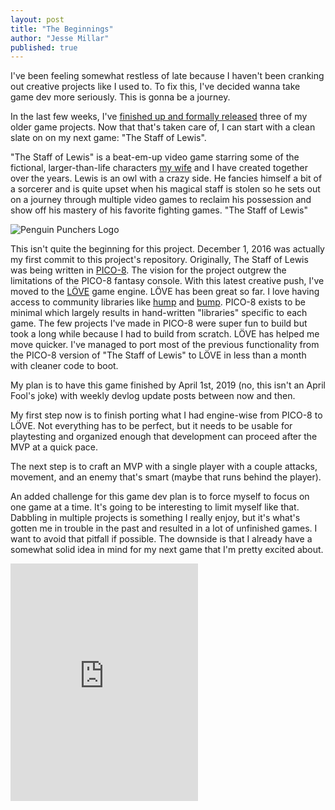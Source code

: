 ```yaml
---
layout: post
title: "The Beginnings"
author: "Jesse Millar"
published: true
---
```


I've been feeling somewhat restless of late because I haven't been cranking out creative projects like I used to. To fix this, I've decided wanna take game dev more seriously. This is gonna be a journey.

In the last few weeks, I've [finished up and formally released](https://jessemillar.itch.io/) three of my older game projects. Now that that's taken care of, I can start with a clean slate on on my next game: "The Staff of Lewis".

"The Staff of Lewis" is a beat-em-up video game starring some of the fictional, larger-than-life characters [my wife](https://twitter.com/stephiemillar) and I have created together over the years. Lewis is an owl with a crazy side. He fancies himself a bit of a sorcerer and is quite upset when his magical staff is stolen so he sets out on a journey through multiple video games to reclaim his possession and show off his mastery of his favorite fighting games. "The Staff of Lewis"

![Penguin Punchers Logo]({{site.baseurl}}/images/penguin-punchers-logo.png)

This isn't quite the beginning for this project. December 1, 2016 was actually my first commit to this project's repository. Originally, The Staff of Lewis was being written in [PICO-8](https://www.lexaloffle.com/pico-8.php). The vision for the project outgrew the limitations of the PICO-8 fantasy console. With this latest creative push, I've moved to the [LÖVE](https://love2d.org/) game engine. LÖVE has been great so far. I love having access to community libraries like [hump](https://hump.readthedocs.io/en/latest/index.html) and [bump](https://github.com/oniietzschan/bump-3dpd). PICO-8 exists to be minimal which largely results in hand-written "libraries" specific to each game. The few projects I've made in PICO-8 were super fun to build but took a long while because I had to build from scratch. LÖVE has helped me move quicker. I've managed to port most of the previous functionality from the PICO-8 version of "The Staff of Lewis" to LÖVE in less than a month with cleaner code to boot.

My plan is to have this game finished by April 1st, 2019 (no, this isn't an April Fool's joke) with weekly devlog update posts between now and then.

My first step now is to finish porting what I had engine-wise from PICO-8 to LÖVE. Not everything has to be perfect, but it needs to be usable for playtesting and organized enough that development can proceed after the MVP at a quick pace.

The next step is to craft an MVP with a single player with a couple attacks, movement, and an enemy that's smart (maybe that runs behind the player).

An added challenge for this game dev plan is to force myself to focus on one game at a time. It's going to be interesting to limit myself like that. Dabbling in multiple projects is something I really enjoy, but it's what's gotten me in trouble in the past and resulted in a lot of unfinished games. I want to avoid that pitfall if possible. The downside is that I already have a somewhat solid idea in mind for my next game that I'm pretty excited about.

<iframe src="https://open.spotify.com/embed/track/1LxkuDFjNbWlOcT3LCkR8l" width="300" height="380" frameborder="0" allowtransparency="true" allow="encrypted-media"></iframe>
